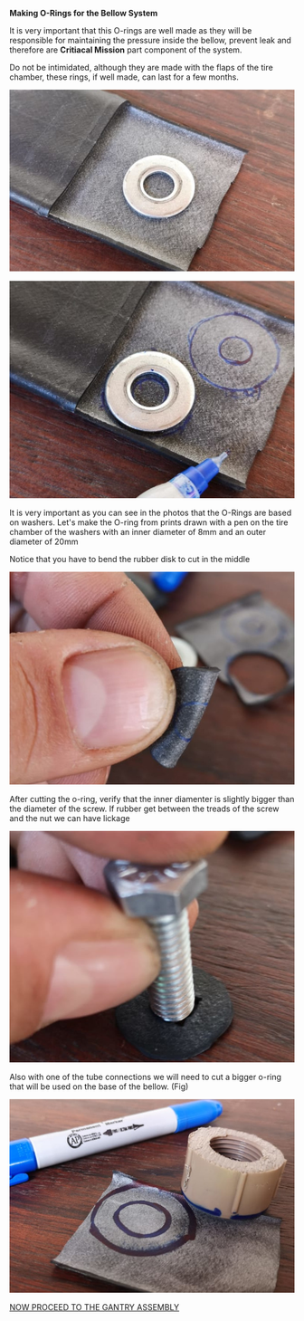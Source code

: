 **Making O-Rings for the Bellow System**

It is very important that this O-rings are well made as they will be responsible for maintaining the pressure inside the bellow, prevent leak and therefore are **Critiacal Mission** part component of the system. 

Do not be intimidated, although they are made with the flaps of the tire chamber, these rings, if well made, can last for a few months.

![](images/orings13.03.27.jpeg)

![](images/orings13.04.16.jpeg)

It is very important as you can see in the photos that the O-Rings are based on washers. Let's make the O-ring from prints drawn with a pen on the tire chamber of the washers with an inner diameter of 8mm and an outer diameter of 20mm

Notice that you have to bend the rubber disk to cut in the middle

![](images/orings13.05.25.jpeg)

After cutting the o-ring, verify that the inner diamenter is slightly bigger than the diameter of the screw. If rubber get between the treads of the screw and the nut we can have lickage

![](images/orings13.07.40.jpeg)


Also with one of the tube connections we will need to cut a bigger o-ring that will be used on the base of the bellow. (Fig)

![](images/orings13.23.12.jpeg)

[NOW PROCEED TO THE GANTRY ASSEMBLY](../Gantry/GantryAssembly.md)